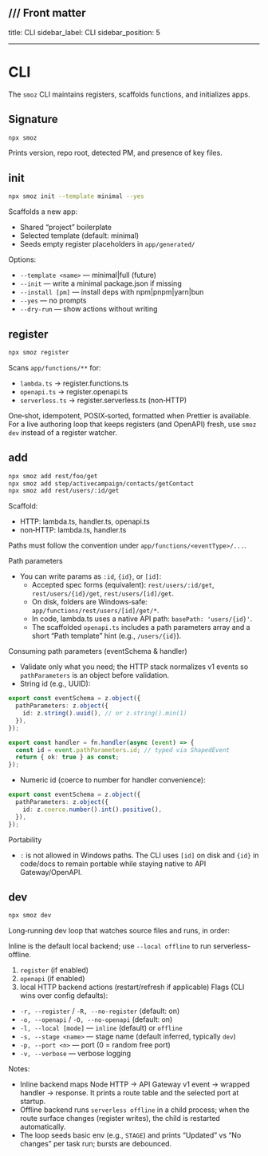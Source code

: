 ## /// Front matter

title: CLI
sidebar_label: CLI
sidebar_position: 5

---

# CLI

The `smoz` CLI maintains registers, scaffolds functions, and initializes apps.

## Signature

```bash
npx smoz
```

Prints version, repo root, detected PM, and presence of key files.

## init

```bash
npx smoz init --template minimal --yes
```

Scaffolds a new app:

- Shared “project” boilerplate
- Selected template (default: minimal)
- Seeds empty register placeholders in `app/generated/`

Options:

- `--template <name>` — minimal|full (future)
- `--init` — write a minimal package.json if missing
- `--install [pm]` — install deps with npm|pnpm|yarn|bun
- `--yes` — no prompts
- `--dry-run` — show actions without writing

## register

```bash
npx smoz register
```

Scans `app/functions/**` for:

- `lambda.ts` → register.functions.ts
- `openapi.ts` → register.openapi.ts
- `serverless.ts` → register.serverless.ts (non‑HTTP)

One‑shot, idempotent, POSIX‑sorted, formatted when Prettier is available.
For a live authoring loop that keeps registers (and OpenAPI) fresh, use `smoz dev`
instead of a register watcher.

## add

```bash
npx smoz add rest/foo/get
npx smoz add step/activecampaign/contacts/getContact
npx smoz add rest/users/:id/get
```

Scaffold:

- HTTP: lambda.ts, handler.ts, openapi.ts
- non‑HTTP: lambda.ts, handler.ts

Paths must follow the convention under `app/functions/<eventType>/...`.

Path parameters

- You can write params as `:id`, `{id}`, or `[id]`:
  - Accepted spec forms (equivalent): `rest/users/:id/get`, `rest/users/{id}/get`, `rest/users/[id]/get`.
  - On disk, folders are Windows‑safe: `app/functions/rest/users/[id]/get/*`.
  - In code, lambda.ts uses a native API path: `basePath: 'users/{id}'`.
  - The scaffolded `openapi.ts` includes a path parameters array and a short “Path template” hint (e.g., `/users/{id}`).

Consuming path parameters (eventSchema & handler)

- Validate only what you need; the HTTP stack normalizes v1 events so `pathParameters` is an object before validation.
- String id (e.g., UUID):

```ts
export const eventSchema = z.object({
  pathParameters: z.object({
    id: z.string().uuid(), // or z.string().min(1)
  }),
});

export const handler = fn.handler(async (event) => {
  const id = event.pathParameters.id; // typed via ShapedEvent
  return { ok: true } as const;
});
```

- Numeric id (coerce to number for handler convenience):

```ts
export const eventSchema = z.object({
  pathParameters: z.object({
    id: z.coerce.number().int().positive(),
  }),
});
```

Portability

- `:` is not allowed in Windows paths. The CLI uses `[id]` on disk and `{id}` in code/docs to remain portable while staying native to API Gateway/OpenAPI.

## dev

```bash
npx smoz dev
```

Long‑running dev loop that watches source files and runs, in order:

Inline is the default local backend; use `--local offline` to run serverless-offline.

1. `register` (if enabled)
2. `openapi` (if enabled)
3. local HTTP backend actions (restart/refresh if applicable)
Flags (CLI wins over config defaults):

- `-r, --register` / `-R, --no-register` (default: on)
- `-o, --openapi` / `-O, --no-openapi` (default: on)
- `-l, --local [mode]` — `inline` (default) or `offline`
- `-s, --stage <name>` — stage name (default inferred, typically `dev`)
- `-p, --port <n>` — port (0 = random free port)
- `-v, --verbose` — verbose logging

Notes:

- Inline backend maps Node HTTP → API Gateway v1 event → wrapped handler → response.
  It prints a route table and the selected port at startup.
- Offline backend runs `serverless offline` in a child process; when the route surface
  changes (register writes), the child is restarted automatically.
- The loop seeds basic env (e.g., `STAGE`) and prints “Updated” vs “No changes”
  per task run; bursts are debounced.
